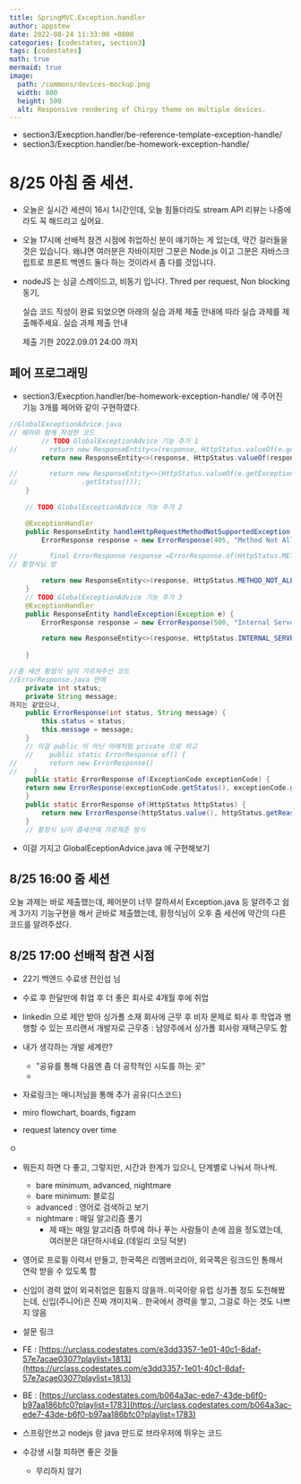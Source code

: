 ```yaml
---
title: SpringMVC.Exception.handler
author: appstew
date: 2022-08-24 11:33:00 +0800
categories: [codestates, section3]
tags: [codestates]
math: true
mermaid: true
image:
  path: /commons/devices-mockup.png
  width: 800
  height: 500
  alt: Responsive rendering of Chirpy theme on multiple devices.
---
```


- section3/Execption.handler/be-reference-template-exception-handle/
- section3/Execption.handler/be-homework-exception-handle/


# 8/25 아침 줌 세션.
- 오늘은 실시간 세션이 16시 1시간인데, 오늘 힘들더라도 
stream API 리뷰는 나중에라도 꼭 해드리고 싶어요.
- 오늘 17시에 선배적 참견 시점에 취업하신 분이 얘기하는 게 있는데, 약간 걸러들을 것은 있습니다. 왜냐면 여러분은 자바이지만 그분은 Node.js 이고 그분은 자바스크립트로 프론트 백엔드 둘다 하는 것이라서 좀 다를 것입니다.
- nodeJS 는 싱글 스레이드고, 비동기 입니다. Thred per request, Non blocking 동기,

    실습 코드 작성이 완료 되었으면 아래의 실습 과제 제출 안내에 따라 실습 과제를 제출해주세요.
        실습 과제 제출 안내

    제출 기한
        2022.09.01 24:00 까지

## 페어 프로그래밍
- section3/Execption.handler/be-homework-exception-handle/ 에 주어진 기능 3개를 페어와 같이 구현하였다.
```java
//GlobalExceptionAdvice.java
// 페어와 함께 작성한 코드
        // TODO GlobalExceptionAdvice 기능 추가 1
//        return new ResponseEntity<>(response, HttpStatus.valueOf(e.getExceptionCode().getStatus()));
        return new ResponseEntity<>(response, HttpStatus.valueOf(response.getStatus()));

//        return new ResponseEntity<>(HttpStatus.valueOf(e.getExceptionCode()
//                .getStatus()));
    }
    
    // TODO GlobalExceptionAdvice 기능 추가 2

    @ExceptionHandler
    public ResponseEntity handleHttpRequestMethodNotSupportedException(HttpRequestMethodNotSupportedException e) {
        ErrorResponse response = new ErrorResponse(405, "Method Not Allowed");

//        final ErrorResponse response =ErrorResponse.of(HttpStatus.METHOD_NOT_ALLOWED);식
// 황정식님 방

        return new ResponseEntity<>(response, HttpStatus.METHOD_NOT_ALLOWED);
    }
    // TODO GlobalExceptionAdvice 기능 추가 3
    @ExceptionHandler
    public ResponseEntity handleException(Exception e) {
        ErrorResponse response = new ErrorResponse(500, "Internal Server Error");

        return new ResponseEntity<>(response, HttpStatus.INTERNAL_SERVER_ERROR);
        
    }
```

```java
//줌 세션 황정식 님이 가르쳐주신 코드
//ErrorResponse.java 안에
    private int status;
    private String message;
까지는 같았으나,
    public ErrorResponse(int status, String message) {
        this.status = status;
        this.message = message;
    }
    // 이걸 public 이 아닌 아래처럼 private 으로 하고
    //    public static ErrorResponse of() {
//        return new ErrorResponse()
//    }
    public static ErrorResponse of(ExceptionCode exceptionCode) {
    return new ErrorResponse(exceptionCode.getStatus(), exceptionCode.getMessage());
    }
    public static ErrorResponse of(HttpStatus httpStatus) {
        return new ErrorResponse(httpStatus.value(), httpStatus.getReasonPhrase());
    }
    // 황정식 님이 줌세션에 가르쳐준 방식
```
- 이걸 가지고 GlobalEceptionAdvice.java 에 구현해보기


## 8/25 16:00 줌 세션

오늘 과제는 바로 제출했는데, 페어분이 너무 잘하셔서 Exception.java 등 알려주고 쉽게 3가지 기능구현을 해서 곧바로 제출했는데,
황정식님이 오후 줌 세션에 약간의 다른 코드를 알려주셨다.

## 8/25 17:00 선배적 참견 시점

- 22기 백엔드 수료생 전인섭 님
- 수료 후 한달만에 취업 후 더 좋은 회사로 4개월 후에 취업
- linkedin 으로 제안 받아 싱가폴 소재 회사에 근무 후 비자 문제로 퇴사 후 학업과 병행할 수 있는 프리랜서 개발자로 근무중 : 남양주에서 싱가폴 회사랑 재택근무도 함
- 내가 생각하는 개발 세계란?
  - "공유를 통해 다음엔 좀 더 공학적인 시도를 하는 곳"
  - 

- 자료링크는 매니저님을 통해 추가 공유(디스코드)
- miro flowchart, boards, figzam
- request latency over time

 ㅇ
- 뭐든지 하면 다 좋고, 그렇지만, 시간과 한계가 있으니, 단계별로 나눠서 하나씩.
  - bare minimum, advanced, nightmare
  - bare minimum: 블로깅
  - advanced : 영어로 검색하고 보기
  - nightmare : 매일 알고리즘 풀기
    - 제 때는 매일 알고리즘 하루에 하나 푸는 사람들이 손에 꼽을 정도였는데, 여러분은 대단하시네요.(데일리 코딩 덕분)
- 영어로 프로필 이력서 만들고, 
한국쪽은 리멤버코리아, 외국쪽은 링크드인 통해서 연락 받을 수 있도록 함
- 신입이 경력 없이 외국취업은 힘들지 않을까..미국이랑 유럽 싱가폴 정도 도전해봤는데, 신입(주니어)은 진짜 개미지옥..
한국에서 경력을 쌓고, 그걸로 하는 것도 나쁘지 않음
- 설문 링크
- FE : [https://urclass.codestates.com/e3dd3357-1e01-40c1-8daf-57e7acae0307?playlist=1813](https://urclass.codestates.com/e3dd3357-1e01-40c1-8daf-57e7acae0307?playlist=1813)
- BE : [https://urclass.codestates.com/b064a3ac-ede7-43de-b6f0-b97aa186bfc0?playlist=1783](https://urclass.codestates.com/b064a3ac-ede7-43de-b6f0-b97aa186bfc0?playlist=1783) 

- 스프링안쓰고 nodejs 랑 java 만드로 브라우저에 뛰우는 코드

- 수강생 시절 피하면 좋은 것들
  - 무리하지 않기
